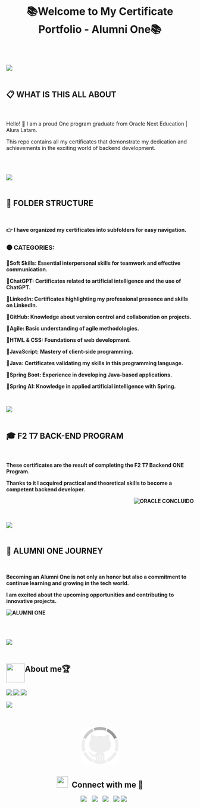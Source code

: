 ## <h1 align="center">📚<strong>Welcome to My Certificate Portfolio - Alumni One</strong>📚</h1>

<br>
<!--About the READ ME -->
<br>


<img src="https://user-images.githubusercontent.com/73097560/115834477-dbab4500-a447-11eb-908a-139a6edaec5c.gif"><br><br>
## 📋<b> WHAT IS THIS ALL ABOUT</b>
<br>  
<p>Hello! 🎉 I am a proud One program graduate from Oracle Next Education | Alura Latam.</p>
<p>This repo contains all my certificates that demonstrate my dedication and achievements in the exciting world of backend development.</p>
<br>
<!--FOLDER STRUCTURE-->
<br>

<img src="https://user-images.githubusercontent.com/73097560/115834477-dbab4500-a447-11eb-908a-139a6edaec5c.gif"><br><br>
## 🚀 <b>FOLDER STRUCTURE<b>
<br>


👉 I have organized my certificates into subfolders for easy navigation. 

<h3>🟤 CATEGORIES:</h3>


:small_orange_diamond:Soft Skills: Essential interpersonal skills for teamwork and effective communication.

:small_orange_diamond:ChatGPT: Certificates related to artificial intelligence and the use of ChatGPT.

:small_orange_diamond:LinkedIn: Certificates highlighting my professional presence and skills on LinkedIn.

:small_orange_diamond:GitHub: Knowledge about version control and collaboration on projects.

:small_orange_diamond:Agile: Basic understanding of agile methodologies.

:small_orange_diamond:HTML & CSS: Foundations of web development.

:small_orange_diamond:JavaScript: Mastery of client-side programming.

:small_orange_diamond:Java: Certificates validating my skills in this programming language.

:small_orange_diamond:Spring Boot: Experience in developing Java-based applications.

:small_orange_diamond:Spring AI: Knowledge in applied artificial intelligence with Spring.
<br>
<!--F2 T7 Backend Program -->
<br>

    
<img src="https://user-images.githubusercontent.com/73097560/115834477-dbab4500-a447-11eb-908a-139a6edaec5c.gif"><br><br>
## 🎓 <b>F2 T7 BACK-END PROGRAM</b>
<br> 

<p>These certificates are the result of completing the F2 T7 Backend ONE Program.</p>
<p>Thanks to it I acquired practical and theoretical skills to become a competent backend developer.</p>


<div align="right">  <img src="https://github.com/user-attachments/assets/71f7b70c-1583-4503-b84f-9c5133aeab07" alt="ORACLE CONCLUIDO" /></div>




<br>
<!--ALUMNI ONE -->
<br>

    
<img src="https://user-images.githubusercontent.com/73097560/115834477-dbab4500-a447-11eb-908a-139a6edaec5c.gif"><br><br>
## 🌟 <b>ALUMNI ONE JOURNEY</b>
<br> 

<p>Becoming an Alumni One is not only an honor but also a commitment to continue learning and growing in the tech world.</p>
<p>I am excited about the upcoming opportunities and contributing to innovative projects.</p>

![ALUMNI ONE](https://github.com/user-attachments/assets/1e80f70a-2f7c-4043-a204-2e0e7da2ec5e)


<br>
<!--About Me-->
<br>

<img src="https://user-images.githubusercontent.com/73097560/115834477-dbab4500-a447-11eb-908a-139a6edaec5c.gif"><br><br>
## <img align="left" src = "https://user-images.githubusercontent.com/63050133/156777293-72a6e681-2582-4a9d-ad92-09d1181d47c7.gif" width = 50px height=50px><b> About me🏆<b>
<br>

<a href="https://www.linkedin.com/in/eduardo-iuorio/details/certifications" target="_blank" rel="noreferrer">
<img src="https://img.shields.io/badge/-Certificates-green?style=for-the-badge&color=3fFD7f">
</a>
<a href="https://www.linkedin.com/in/eduardo-iuorio/details/education" target="_blank" rel="noreferrer">
<img src="https://img.shields.io/badge/-Education-blue?style=for-the-badge&color=blue">
</a>
<a href="https://www.linkedin.com/in/eduardo-iuorio/details/experience" target="_blank" rel="noreferrer">
<img src="https://img.shields.io/badge/-Work Experience-red?style=for-the-badge&color=red">
</a>

<!--Github Logo Credits-->
<br>

<img src="https://user-images.githubusercontent.com/73097560/115834477-dbab4500-a447-11eb-908a-139a6edaec5c.gif"><br><br>
<br>
<div align=center>
       <a href="https://github.com/Elnenedelguion" target="_blank" rel="noreferrer">
       <img src="https://raw.githubusercontent.com/AhmedFathyDev/AhmedFathyDev/main/GitHub.gif" alt="GitHub Octocat Logo" height="100">
       </a>
</div>
<h2 align="center" > <img src="https://media.giphy.com/media/iY8CRBdQXODJSCERIr/giphy.gif" width="30" height="30" style="margin-right: 10px;">Connect with me 🤝 </h2>

<p align="center">

 <div align="center"  class="icons-social" style="margin-left: 10px;">
        <a style="margin-left: 10px;"  target="_blank" href="https://www.linkedin.com/in/eduardo-iuorio">
			<img src="https://img.icons8.com/doodle/40/000000/linkedin--v2.png"></a>
        <a style="margin-left: 10px;" target="_blank" href="https://github.com/Elnenedelguion">
		         <img src="https://img.icons8.com/doodle/40/000000/github--v1.png"></a>
        <a style="margin-left: 10px;" target="_blank" href="https://x.com/elnenedelguion">
	                 <img src="https://img.icons8.com/doodle/1x/twitter-squared--v2.png" ></a>
	<a style="margin-left: 10px;"  target="_blank" href="https://discord.com/channels/elnenedelguion"><img src="https://github.com/user-attachments/assets/f1e69b21-c36c-4f2e-bb49-28b30a5d2e8a"></a>
        <a href="https://medium.com/@eduiuorio" target="blank"><img src="https://github.com/user-attachments/assets/8279637f-b7c3-482d-8129-a5fbbfe156c7"></a>  
</div>
</p>
